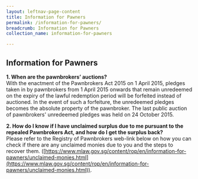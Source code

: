 ```yaml
---
layout: leftnav-page-content
title: Information for Pawners
permalink: /information-for-pawners/
breadcrumb: Information for Pawners
collection_name: information-for-pawners

---
```


Information for Pawners
---
**1. When are the pawnbrokers’ auctions?**<br>
With the enactment of the Pawnbrokers Act 2015 on 1 April 2015, pledges taken in by pawnbrokers from 1 April 2015 onwards that remain unredeemed on the expiry of the lawful redemption period will be forfeited instead of auctioned. In the event of such a forfeiture, the unredeemed pledges becomes the absolute property of the pawnbroker. The last public auction of pawnbrokers' unredeemed pledges was held on 24 October 2015. 

**2. How do I know if I have unclaimed surplus due to me pursuant to the repealed Pawnbrokers Act, and how do I get the surplus back?**<br>
Please refer to the Registry of Pawnbrokers web-link below on how you can check if there are any unclaimed monies due to you and the steps to recover them. ([https://www.mlaw.gov.sg/content/rop/en/information-for-pawners/unclaimed-monies.html](https://www.mlaw.gov.sg/content/rop/en/information-for-pawners/unclaimed-monies.html)).

